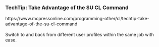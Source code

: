 <h3>TechTip: Take Advantage of the SU CL Command</h3>
https://www.mcpressonline.com/programming-other/cl/techtip-take-advantage-of-the-su-cl-command<br /><br />
Switch to and back from different user profiles within the same job with ease.
